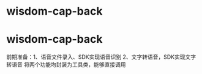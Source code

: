 ﻿# wisdom-cap-back
# wisdom-cap-back
前期准备：1、语音文件录入、SDK实现语音识别
2、文字转语音，SDK实现文字转语音
将两个功能均封装为工具类，能够直接调用
